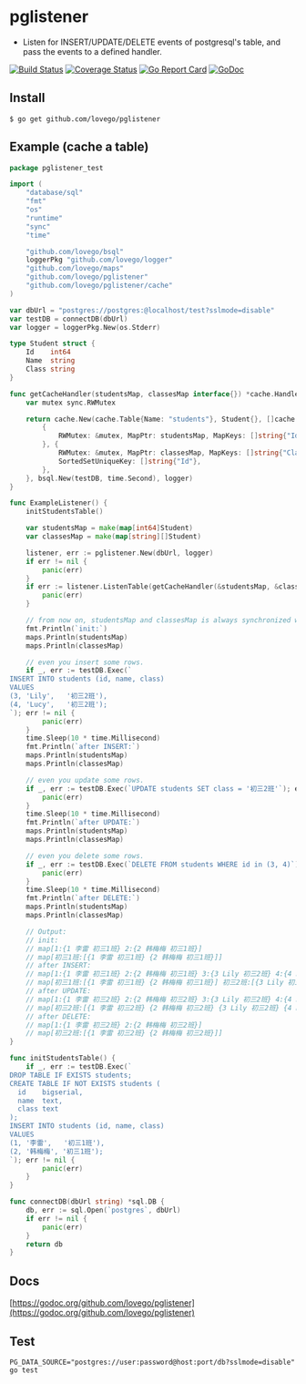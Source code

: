 # pglistener
- Listen for INSERT/UPDATE/DELETE events of postgresql's table, and pass the events to a defined handler.

[![Build Status](https://travis-ci.org/lovego/pglistener.svg?branch=master)](https://travis-ci.org/lovego/pglistener)
[![Coverage Status](https://img.shields.io/coveralls/github/lovego/pglistener/master.svg)](https://coveralls.io/github/lovego/pglistener?branch=master)
[![Go Report Card](https://goreportcard.com/badge/github.com/lovego/pglistener)](https://goreportcard.com/report/github.com/lovego/pglistener)
[![GoDoc](https://godoc.org/github.com/lovego/pglistener?status.svg)](https://godoc.org/github.com/lovego/pglistener)

## Install
`$ go get github.com/lovego/pglistener`

## Example (cache a table)
```go
package pglistener_test

import (
    "database/sql"
    "fmt"
    "os"
    "runtime"
    "sync"
    "time"

    "github.com/lovego/bsql"
    loggerPkg "github.com/lovego/logger"
    "github.com/lovego/maps"
    "github.com/lovego/pglistener"
    "github.com/lovego/pglistener/cache"
)

var dbUrl = "postgres://postgres:@localhost/test?sslmode=disable"
var testDB = connectDB(dbUrl)
var logger = loggerPkg.New(os.Stderr)

type Student struct {
    Id    int64
    Name  string
    Class string
}

func getCacheHandler(studentsMap, classesMap interface{}) *cache.Handler {
    var mutex sync.RWMutex

    return cache.New(cache.Table{Name: "students"}, Student{}, []cache.Data{
        {
            RWMutex: &mutex, MapPtr: studentsMap, MapKeys: []string{"Id"},
        }, {
            RWMutex: &mutex, MapPtr: classesMap, MapKeys: []string{"Class"},
            SortedSetUniqueKey: []string{"Id"},
        },
    }, bsql.New(testDB, time.Second), logger)
}

func ExampleListener() {
    initStudentsTable()

    var studentsMap = make(map[int64]Student)
    var classesMap = make(map[string][]Student)

    listener, err := pglistener.New(dbUrl, logger)
    if err != nil {
        panic(err)
    }
    if err := listener.ListenTable(getCacheHandler(&studentsMap, &classesMap)); err != nil {
        panic(err)
    }

    // from now on, studentsMap and classesMap is always synchronized with students table.
    fmt.Println(`init:`)
    maps.Println(studentsMap)
    maps.Println(classesMap)

    // even you insert some rows.
    if _, err := testDB.Exec(`
INSERT INTO students (id, name, class)
VALUES
(3, 'Lily',   '初三2班'),
(4, 'Lucy',   '初三2班');
`); err != nil {
        panic(err)
    }
    time.Sleep(10 * time.Millisecond)
    fmt.Println(`after INSERT:`)
    maps.Println(studentsMap)
    maps.Println(classesMap)

    // even you update some rows.
    if _, err := testDB.Exec(`UPDATE students SET class = '初三2班'`); err != nil {
        panic(err)
    }
    time.Sleep(10 * time.Millisecond)
    fmt.Println(`after UPDATE:`)
    maps.Println(studentsMap)
    maps.Println(classesMap)

    // even you delete some rows.
    if _, err := testDB.Exec(`DELETE FROM students WHERE id in (3, 4)`); err != nil {
        panic(err)
    }
    time.Sleep(10 * time.Millisecond)
    fmt.Println(`after DELETE:`)
    maps.Println(studentsMap)
    maps.Println(classesMap)

    // Output:
    // init:
    // map[1:{1 李雷 初三1班} 2:{2 韩梅梅 初三1班}]
    // map[初三1班:[{1 李雷 初三1班} {2 韩梅梅 初三1班}]]
    // after INSERT:
    // map[1:{1 李雷 初三1班} 2:{2 韩梅梅 初三1班} 3:{3 Lily 初三2班} 4:{4 Lucy 初三2班}]
    // map[初三1班:[{1 李雷 初三1班} {2 韩梅梅 初三1班}] 初三2班:[{3 Lily 初三2班} {4 Lucy 初三2班}]]
    // after UPDATE:
    // map[1:{1 李雷 初三2班} 2:{2 韩梅梅 初三2班} 3:{3 Lily 初三2班} 4:{4 Lucy 初三2班}]
    // map[初三2班:[{1 李雷 初三2班} {2 韩梅梅 初三2班} {3 Lily 初三2班} {4 Lucy 初三2班}]]
    // after DELETE:
    // map[1:{1 李雷 初三2班} 2:{2 韩梅梅 初三2班}]
    // map[初三2班:[{1 李雷 初三2班} {2 韩梅梅 初三2班}]]
}

func initStudentsTable() {
    if _, err := testDB.Exec(`
DROP TABLE IF EXISTS students;
CREATE TABLE IF NOT EXISTS students (
  id    bigserial,
  name  text,
  class text
);
INSERT INTO students (id, name, class)
VALUES
(1, '李雷',   '初三1班'),
(2, '韩梅梅', '初三1班');
`); err != nil {
        panic(err)
    }
}

func connectDB(dbUrl string) *sql.DB {
    db, err := sql.Open(`postgres`, dbUrl)
    if err != nil {
        panic(err)
    }
    return db
}
```

## Docs
[https://godoc.org/github.com/lovego/pglistener](https://godoc.org/github.com/lovego/pglistener)

## Test
`PG_DATA_SOURCE="postgres://user:password@host:port/db?sslmode=disable" go test`

